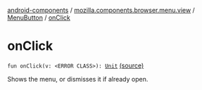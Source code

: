 [android-components](../../index.md) / [mozilla.components.browser.menu.view](../index.md) / [MenuButton](index.md) / [onClick](./on-click.md)

# onClick

`fun onClick(v: <ERROR CLASS>): `[`Unit`](https://kotlinlang.org/api/latest/jvm/stdlib/kotlin/-unit/index.html) [(source)](https://github.com/mozilla-mobile/android-components/blob/master/components/browser/menu/src/main/java/mozilla/components/browser/menu/view/MenuButton.kt#L130)

Shows the menu, or dismisses it if already open.

